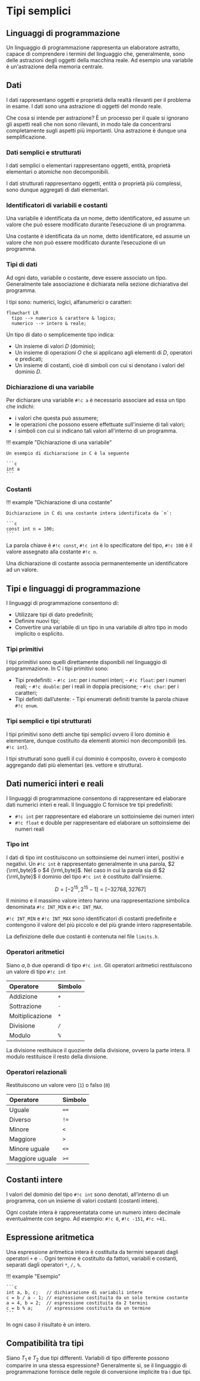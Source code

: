 # Tipi semplici

## Linguaggi di programmazione

Un linguaggio di programmazione rappresenta un elaboratore astratto, capace
di comprendere i termini del linguaggio che, generalmente, sono delle astrazioni
degli oggetti della macchina reale. Ad esempio una variabile è un'astrazione della
memoria centrale.

## Dati

I dati rappresentano oggetti e proprietà della realtà rilevanti per il problema
in esame. I dati sono una astrazione di oggetti del mondo reale.

Che cosa si intende per astrazione? È un processo per il quale si ignorano gli
aspetti reali che non sono rilevanti, in modo tale da concentrarsi completamente
sugli aspetti più importanti. Una astrazione è dunque una semplificazione.

### Dati semplici e strutturati

I dati semplici o elementari rappresentano oggetti, entità, proprietà elementari
o atomiche non decomponibili.

I dati strutturati rappresentano oggetti, entità o proprietà più complessi,
sono dunque aggregati di dati elementari.

### Identificatori di variabili e costanti

Una variabile è identificata da un nome, detto identificatore, ed assume un
valore che può essere modificato durante l’esecuzione di un programma.

Una costante è identificata da un nome, detto identificatore, ed assume un
valore che non può essere modificato durante l’esecuzione di un programma.

### Tipi di dati

Ad ogni dato, variabile o costante, deve essere associato un tipo. Generalmente
tale associazione è dichiarata nella sezione dichiarativa del programma.

I tipi sono: numerici, logici, alfanumerici o caratteri:

```mermaid
flowchart LR
  tipo --> numerico & carattere & logico;
  numerico --> intero & reale;
```

Un tipo di dato o semplicemente tipo indica:

- Un insieme di valori $D$ (dominio);
- Un insieme di operazioni $O$ che si applicano agli elementi di $D$, operatori
  e predicati;
- Un insieme di costanti, cioè di simboli con cui si denotano i valori del
  dominio $D$.

### Dichiarazione di una variabile

Per dichiarare una variabile `#!c a` è necessario associare ad essa un tipo che
indichi:

- i valori che questa può assumere;
- le operazioni che possono essere effettuate sull'insieme di tali valori;
- i simboli con cui si indicano tali valori all'interno di un programma.

<!-- markdownlint-disable MD046 -->
!!! example "Dichiarazione di una variabile"

    Un esempio di dichiarazione in C è la seguente

    ```c
    int a
    ```
<!-- markdownlint-enable MD046 -->

### Costanti

<!-- markdownlint-disable MD046 -->
!!! example "Dichiarazione di una costante"

    Dichiarazione in C di una costante intera identificata da `n`:

    ```c
    const int n = 100;
    ```
<!-- markdownlint-disable MD046 -->

La parola chiave è `#!c const`, `#!c int` è lo specificatore del tipo, `#!c 100`
è il valore assegnato alla costante `#!c n`.

Una dichiarazione di costante associa permanentemente un identificatore ad un
valore.

## Tipi e linguaggi di programmazione

I linguaggi di programmazione consentono di:

- Utilizzare tipi di dato predefiniti;
- Definire nuovi tipi;
- Convertire una variabile di un tipo in una variabile di altro tipo in modo
  implicito o esplicito.

### Tipi primitivi

I tipi primitivi sono quelli direttamente disponibili nel linguaggio di
programmazione. In C i tipi primitivi sono:

- Tipi predefiniti:
      - `#!c int`: per i numeri interi;
      - `#!c float`: per i numeri reali;
      - `#!c double`: per i reali in doppia precisione;
      - `#!c char`: per i caratteri;
- Tipi definiti dall’utente:
      - Tipi enumerati definiti tramite la parola chiave `#!c enum`.

### Tipi semplici e tipi strutturati

I tipi primitivi sono detti anche tipi semplici ovvero il loro dominio è
elementare, dunque costituito da elementi atomici non decomponibili
(es. `#!c int`).

I tipi strutturati sono quelli il cui dominio è composito, ovvero è composto
aggregando dati più elementari (es. vettore e struttura).

## Dati numerici interi e reali

I linguaggi di programmazione consentono di rappresentare ed elaborare dati
numerici interi e reali. Il linguaggio C fornisce tre tipi predefiniti:

- `#!c int` per rappresentare ed elaborare un sottoinsieme dei numeri interi
- `#!c float` e double per rappresentare ed elaborare un sottoinsieme dei
  numeri reali

### Tipo int

I dati di tipo int costituiscono un sottoinsieme dei numeri interi, positivi e
negativi. Un `#!c int` è rappresentato generalmente in una parola, $2 {\rm\,byte}$
o $4 {\rm\,byte}$. Nel caso in cui la parola sia di $2 {\rm\,byte}$ il dominio
del tipo `#!c int` è costituito dall’insieme.

$$D = [-2^{15}, 2^{15} -1] = [-32768, 32767]$$

Il minimo e il massimo valore intero hanno una rappresentazione simbolica
denominata `#!c INT_MIN` e `#!c INT_MAX`.

`#!c INT_MIN` e `#!c INT_MAX` sono identificatori di costanti predefinite e
contengono il valore del più piccolo e del più grande intero rappresentabile.

La definizione delle due costanti è contenuta nel file `limits.h`.

### Operatori aritmetici

Siano $a, b$ due operandi di tipo `#!c int`. Gli operatori aritmetici
restituiscono un valore di tipo `#!c int`

| Operatore        | Simbolo   |
| :--------------- | :-------- |
| Addizione        | `+`       |
| Sottrazione      | `-`       |
| Moltiplicazione  | `*`       |
| Divisione        | `/`       |
| Modulo           | `%`       |

La divisione restituisce il quoziente della divisione, ovvero la parte intera.
Il modulo restituisce il resto della divisione.

### Operatori relazionali

Restituiscono un valore vero (`1`) o falso (`0`)

| Operatore         | Simbolo  |
| :---------------- | :------- |
| Uguale            | `==`     |
| Diverso           | `!=`     |
| Minore            | `<`      |
| Maggiore          | `>`      |
| Minore uguale     | `<=`     |
| Maggiore uguale   | `>=`     |

## Costanti intere

I valori del dominio del tipo `#!c int` sono denotati, all’interno di un programma,
con un insieme di valori costanti (costanti intere).

Ogni costate intera è rappresentatata come un numero intero decimale eventualmente
con segno. Ad esempio: `#!c 0`, `#!c -151`, `#!c +41`.

## Espressione aritmetica

Una espressione aritmetica intera è costituita da termini separati dagli operatori
`+` e `-`. Ogni termine è costituito da fattori, variabili e costanti, separati
dagli operatori `*`, `/,` `%`.

!!! example "Esempio"

    ```c
    int a, b, c;   // dichiarazione di variabili intere
    c = b / a - 1; // espressione costituita da un solo termine costante
    a = 4, b = 2;  // espressione costituita da 2 termini
    c = b % a;     // espressione costituita da un termine
    ```

In ogni caso il risultato è un intero.

## Compatibilità tra tipi

Siano $T_1$ e $T_2$ due tipi differenti. Variabili di tipo differente possono
comparire in una stessa espressione? Generalmente sì, se il linguaggio di
programmazione fornisce delle regole di conversione implicite tra i due tipi.
